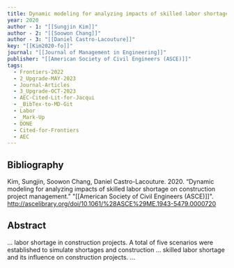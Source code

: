 ```yaml
---
title: Dynamic modeling for analyzing impacts of skilled labor shortage on construction project management
year: 2020
author - 1: "[[Sungjin Kim]]"
author - 2: "[[Soowon Chang]]"
author - 3: "[[Daniel Castro-Lacouture]]"
key: "[[Kim2020-fo]]"
journal: "[[Journal of Management in Engineering]]"
publisher: "[[American Society of Civil Engineers (ASCE)]]"
tags:
  - Frontiers-2022
  - 2_Upgrade-MAY-2023
  - Journal-Articles
  - 3_Upgrade-OCT-2023
  - AEC-Cited-Lit-for-Jacqui
  - _BibTex-to-MD-Git
  - Labor
  - _Mark-Up
  - DONE
  - Cited-for-Frontiers
  - AEC
---
```


## Bibliography
Kim, Sungjin, Soowon Chang, Daniel Castro-Lacouture. 2020. “Dynamic modeling for analyzing impacts of skilled labor shortage on construction project management.” "[[American Society of Civil Engineers (ASCE)]]". http://ascelibrary.org/doi/10.1061/%28ASCE%29ME.1943-5479.0000720

## Abstract
… labor shortage in construction projects. A total of five scenarios were established to simulate shortages and construction … skilled labor shortage and its influence on construction projects. …